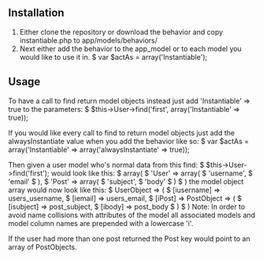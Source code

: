 Installation
------------

1. Either clone the repository or download the behavior and copy instantiable.php to app/models/behaviors/
2. Next either add the behavior to the app_model or to each model you would like to use it in.
    $ var $actAs = array('Instantiable');

Usage
-----

To have a call to find return model objects instead just add 'Instantiable' => true to the parameters:
    $ $this->User->find('first', array('Instantiable' => true));

If you would like every call to find to return model objects just add the alwaysInstantiate value when you add the behavior like so:
    $ var $actAs = array('Instantiable' => array('alwaysInstantiate' => true));

Then given a user model who's normal data from this find:
    $ $this->User->find('first');
would look like this:
    $ array(
    $    'User' => array(
    $        'username',
    $        'email'
    $    ),
    $    'Post' => array(
    $        'subject',
    $        'body'
    $    )
    $ )
the model object array would now look like this:
    $ UserObject => (
    $     [iusername] => users_username,
    $     [iemail] => users_email,
    $     [iPost] => PostObject => (
    $         [isubject] => post_subject,
    $         [ibody] => post_body
    $     )
    $ )
Note: In order to avoid name collisions with attributes of the model all associated models and model column names are prepended with a lowercase 'i'.

If the user had more than one post returned the Post key would point to an array of PostObjects.
